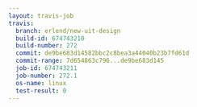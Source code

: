 ```yaml
---
layout: travis-job
travis:
  branch: erlend/new-uit-design
  build-id: 674743210
  build-number: 272
  commit: de9be683d14582bbc2c8bea3a44040b23b7fd61d
  commit-range: 7d654863c796...de9be683d145
  job-id: 674743211
  job-number: 272.1
  os-name: linux
  test-result: 0
---
```

